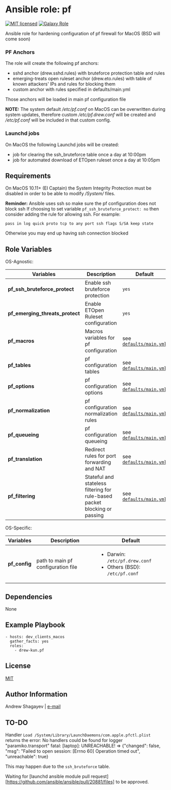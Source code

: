 Ansible role: pf
=========

[![MIT licensed][mit-badge]][mit-link]
[![Galaxy Role][role-badge]][galaxy-link]

Ansible role for hardening configuration of pf firewall for MacOS (BSD will come soon)

### PF Anchors
The role will create the following pf anchors:
 - sshd anchor (drew.sshd.rules) with bruteforce protection table and rules
 - emerging-treats open ruleset anchor (drew.eto.rules) with table of known attackers' IPs and rules for blocking them
 - custom anchor with rules specified in defaults/main.yml

Those anchors will be loaded in main pf configuration file

**NOTE:**
The system default */etc/pf.conf* on MacOS can be overwritten during system updates, therefore custom */etc/pf.drew.conf*
will be created and */etc/pf.conf* will be included in that custom config.

### Launchd jobs
On MacOS the following Launchd jobs will be created:
 - job for clearing the ssh_bruteforce table once a day at 10:00pm
 - job for automated download of ETOpen ruleset once a day at 10:05pm

Requirements
------------

On MacOS 10.11+ (EI Captain) the System Integrity Protection must be disabled in order to be able to modify */System/*
files.

**Reminder:** Ansible uses ssh so make sure the pf configuration does not block ssh
If choosing to set variable `pf_ssh_bruteforce_protect: no` then consider adding the rule for allowing ssh.
For example:

    pass in log quick proto tcp to any port ssh flags S/SA keep state

Otherwise you may end up having ssh connection blocked

Role Variables
--------------
OS-Agnostic:

| Variables | Description | Default|
|-----------|-------------|--------|
| **pf_ssh_bruteforce_protect** | Enable ssh bruteforce protection | `yes` |
| **pf_emerging_threats_protect** | Enable ETOpen Ruleset configuration | `yes` |
| **pf_macros** | Macros variables for pf configuration | see [`defaults/main.yml`](defaults/main.yml) |
| **pf_tables** | pf configuration tables | see [`defaults/main.yml`](defaults/main.yml) |
| **pf_options** | pf configuration options | see [`defaults/main.yml`](defaults/main.yml) |
| **pf_normalization** | pf configuration normalization rules | see [`defaults/main.yml`](defaults/main.yml) |
| **pf_queueing** | pf configuration queueing | see [`defaults/main.yml`](defaults/main.yml) |
| **pf_translation** | Redirect rules for port forwarding and NAT | see [`defaults/main.yml`](defaults/main.yml) |
| **pf_filtering** | Stateful and stateless filtering for rule-based packet blocking or passing | see [`defaults/main.yml`](defaults/main.yml) |

OS-Specific:

| Variables | Description | Default|
|-----------|-------------|--------|
| **pf_config** | path to main pf configuration file | <ul><li>Darwin: `/etc/pf.drew.conf`</li><li>Others (BSD): `/etc/pf.conf`</li></ul> |

Dependencies
------------

None

Example Playbook
----------------

    - hosts: dev_clients_macos
      gather_facts: yes
      roles:
        - drew-kun.pf

License
-------

[MIT][mit-link]

Author Information
------------------

Andrew Shagayev | [e-mail](mailto:drewshg@gmail.com)

[role-badge]: https://img.shields.io/badge/role-drew--kun.pf-green.svg
[galaxy-link]: https://galaxy.ansible.com/drew-kun/pf/
[mit-badge]: https://img.shields.io/badge/license-MIT-blue.svg
[mit-link]: https://raw.githubusercontent.com/drew-kun/ansible-pf/master/LICENSE

## TO-DO

Handler `Load /System/Library/LaunchDaemons/com.apple.pfctl.plist` returns the error:
    No handlers could be found for logger "paramiko.transport"
    fatal: [laptop]: UNREACHABLE! => {"changed": false, "msg": "Failed to open session: [Errno 60] Operation timed
    out", "unreachable": true}

This may happen due to the `ssh_bruteforce` table.

Waiting for [launchd ansible module pull request][https://github.com/ansible/ansible/pull/20881/files] to be approved.



